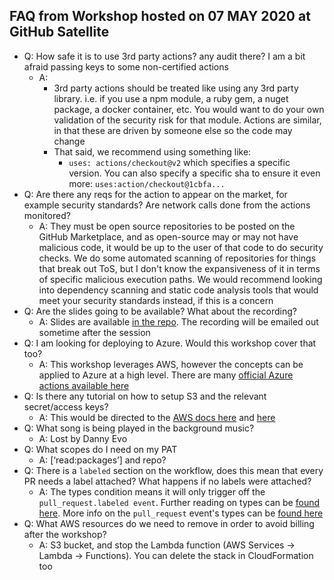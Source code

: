 ## FAQ from Workshop hosted on 07 MAY 2020 at GitHub Satellite

- Q: How safe it is to use 3rd party actions? any audit there? I am a bit afraid passing keys to some non-certified actions
  - A:
    - 3rd party actions should be treated like using any 3rd party library. i.e. if you use a npm module, a ruby gem, a nuget package, a docker container, etc. You would want to do your own validation of the security risk for that module. Actions are similar, in that these are driven by someone else so the code may change
    - That said, we recommend using something like:
      - `uses: actions/checkout@v2` which specifies a specific version. You can also specify a specific sha to ensure it even more: `uses:action/checkout@1cbfa...`
- Q: Are there any reqs for the action to appear on the market, for example security standards? Are network calls done from the actions monitored?
  - A: They must be open source repositories to be posted on the GitHub Marketplace, and as open-source may or may not have malicious code, it would be up to the user of that code to do security checks. We do some automated scanning of repositories for things that break out ToS, but I don't know the expansiveness of it in terms of specific malicious execution paths. We would recommend looking into dependency scanning and static code analysis tools that would meet your security standards instead, if this is a concern
- Q: Are the slides going to be available? What about the recording?
  - A: Slides are available [in the repo](https://github.com/githubsatelliteworkshops/cd-with-actions/blob/master/satellite-2020-continuous-delivery-with-actions.pdf). The recording will be emailed out sometime after the session
- Q: I am looking for deploying to Azure. Would this workshop cover that too?
  - A: This workshop leverages AWS, however the concepts can be applied to Azure at a high level. There are many [official Azure actions available here](https://github.com/Azure/actions#github-actions-for-azure)
- Q: Is there any tutorial on how to setup S3 and the relevant secret/access keys?
  - A: This would be directed to the [AWS docs here](https://aws.amazon.com/s3/getting-started/?nc=sn&loc=5) and [here](https://docs.aws.amazon.com/general/latest/gr/aws-sec-cred-types.html#access-keys-and-secret-access-keys)
- Q: What song is being played in the background music?
  - A: Lost by Danny Evo
- Q: What scopes do I need on my PAT
  - A: [‘read:packages’] and repo?
- Q: There is a `labeled` section on the workflow, does this mean that every PR needs a label attached? What happens if no labels were attached?
  - A: The types condition means it will only trigger off the `pull_request.labeled event`. Further reading on types can be [found here](https://help.github.com/en/actions/reference/workflow-syntax-for-github-actions#onevent_nametypes). More info on the `pull_request` event's types can be [found here](https://help.github.com/en/actions/reference/events-that-trigger-workflows#pull-request-event-pull_request)
- Q: What AWS resources do we need to remove in order to avoid billing after the workshop?
  - A: S3 bucket, and stop the Lambda function (AWS Services -> Lambda -> Functions). You can delete the stack in CloudFormation too
